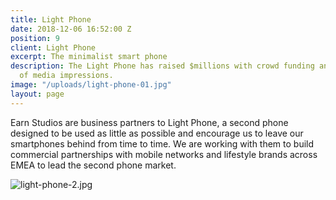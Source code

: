 ```yaml
---
title: Light Phone
date: 2018-12-06 16:52:00 Z
position: 9
client: Light Phone
excerpt: The minimalist smart phone
description: The Light Phone has raised $millions with crowd funding and earned billions
  of media impressions.
image: "/uploads/light-phone-01.jpg"
layout: page
---
```


Earn Studios are business partners to Light Phone, a second phone designed to be used as little as possible and encourage us to leave our smartphones behind from time to time. We are working with them to build commercial partnerships with mobile networks and lifestyle brands across EMEA to lead the second phone market.

![light-phone-2.jpg](/uploads/light-phone-2.jpg)